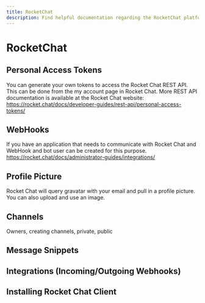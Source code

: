 ```yaml
---
title: RocketChat
description: Find helpful documentation regarding the RocketChat platform supported by the Platform Services team. 
---
```


# RocketChat

## Personal Access Tokens

You can generate your own tokens to access the Rocket Chat REST API. This can be done from the my account page in Rocket Chat. More REST API documentation is available at the Rocket Chat website: https://rocket.chat/docs/developer-guides/rest-api/personal-access-tokens/

## WebHooks

If you have an application that needs to communicate with Rocket Chat and WebHook and bot user can be created for this purpose.
https://rocket.chat/docs/administrator-guides/integrations/

## Profile Picture

Rocket Chat will query gravatar with your email and pull in a profile picture. You can also upload and use an image.

## Channels

Owners, creating channels, private, public

## Message Snippets 

## Integrations (Incoming/Outgoing Webhooks)

## Installing Rocket Chat Client
